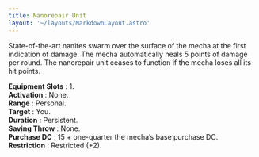 ```yaml
---
title: Nanorepair Unit
layout: '~/layouts/MarkdownLayout.astro'
---
```

State-of-the-art nanites swarm over the surface of the mecha at the first
indication of damage. The mecha automatically heals 5 points of damage per
round. The nanorepair unit ceases to function if the mecha loses all its hit
points.

**Equipment Slots** : 1.  
**Activation** : None.  
**Range** : Personal.  
**Target** : You.  
**Duration** : Persistent.  
**Saving Throw** : None.  
**Purchase DC** : 15 + one-quarter the mecha’s base purchase DC.  
**Restriction** : Restricted (+2).

